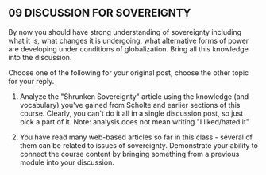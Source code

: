 ## 09 DISCUSSION FOR SOVEREIGNTY

By now you should have strong understanding of sovereignty including what it is, what changes it is undergoing, what alternative forms of power are developing under conditions of globalization. Bring all this knowledge into the discussion. 

Choose one of the following for your original post, choose the other topic for your reply.

1.  Analyze the "Shrunken Sovereignty" article using the knowledge (and vocabulary) you've gained from Scholte and earlier sections of this course.  Clearly, you can't do it all in a single discussion post, so just pick a part of it.   Note: analysis does not mean writing "I liked/hated it"

2.  You have read many web-based articles so far in this class - several of them can be related to issues of sovereignty.  Demonstrate your ability to connect the course content by bringing something from a previous module into your discussion.
